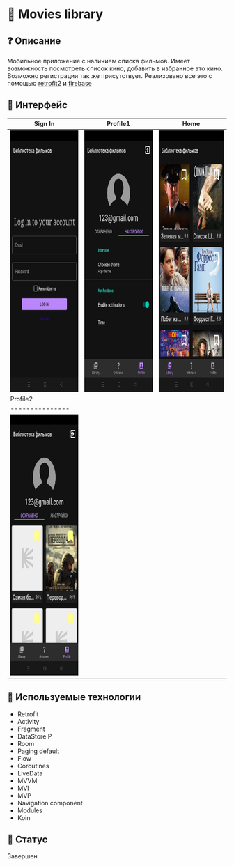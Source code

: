 # 📱 Movies library
## ❓ Описание
Мобильное приложение с наличием списка фильмов. Имеет возможность посмотреть список кино, добавить в избранное это кино. Возможно регистрации так же присутствует. Реализовано все это с помощью [retrofit2](https://square.github.io/retrofit/) и [firebase](https://firebase.google.com/)

## 🎨 Интерфейс
| Sign In | Profile1 | Home |
| --------------- |--------------- |--------------- |
| <img src="https://github.com/Lefrut/Movies-Library/blob/main/login.jpg" width="300" height="600" />|<img src="https://github.com/Lefrut/Movies-Library/blob/main/profile.jpg" width="300" height="600" /> | <img src="https://github.com/Lefrut/Movies-Library/blob/main/home2.jpg" width="300" height="600" />|
|Profile2|
| --------------- |
|<img src="https://github.com/Lefrut/Movies-Library/blob/main/saved.jpg" width="300" height="600" /> |

## 📃 Используемые технологии
- Retrofit
- Activity
- Fragment
- DataStore P
- Room
- Paging default
- Flow
- Coroutines
- LiveData
- MVVM
- MVI
- MVP
- Navigation component
- Modules
- Koin

## 🚧 Статус
Завершен
